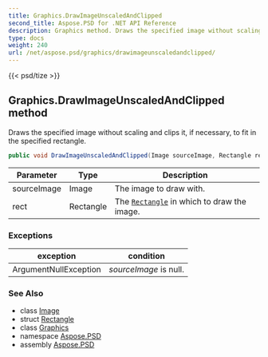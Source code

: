 ```yaml
---
title: Graphics.DrawImageUnscaledAndClipped
second_title: Aspose.PSD for .NET API Reference
description: Graphics method. Draws the specified image without scaling and clips it if necessary to fit in the specified rectangle
type: docs
weight: 240
url: /net/aspose.psd/graphics/drawimageunscaledandclipped/
---
```

{{< psd/tize >}}
## Graphics.DrawImageUnscaledAndClipped method

Draws the specified image without scaling and clips it, if necessary, to fit in the specified rectangle.

```csharp
public void DrawImageUnscaledAndClipped(Image sourceImage, Rectangle rect)
```

| Parameter | Type | Description |
| --- | --- | --- |
| sourceImage | Image | The image to draw with. |
| rect | Rectangle | The [`Rectangle`](../../rectangle/) in which to draw the image. |

### Exceptions

| exception | condition |
| --- | --- |
| ArgumentNullException | *sourceImage* is null. |

### See Also

* class [Image](../../image/)
* struct [Rectangle](../../rectangle/)
* class [Graphics](../)
* namespace [Aspose.PSD](../../graphics/)
* assembly [Aspose.PSD](../../../)


